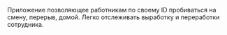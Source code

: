 Приложение позволяющее работникам по своему ID пробиваться на смену, перерыв, домой. Легко отслеживать выработку и переработки сотрудника.
